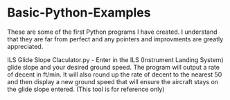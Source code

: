 # Basic-Python-Examples

These are some of the first Python programs I have created. I understand that they are far from perfect and any pointers and improvments are greatly appreciated.

ILS Glide Slope Claculator.py - Enter in the ILS (Instrument Landing System) glide slope and your desired ground speed. The program will output a rate of decent in ft/min. It will also round up the rate of decent to the nearest 50 and then display a new ground speed that will ensure the aircraft stays on the glide slope entered. (This tool is for reference only)
